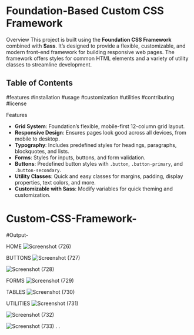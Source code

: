 # Foundation-Based Custom CSS Framework

Overview
This project is built using the **Foundation CSS Framework** combined with **Sass**. It’s designed to provide a flexible, customizable, and modern front-end framework for building responsive web pages. The framework offers styles for common HTML elements and a variety of utility classes to streamline development.

## Table of Contents

 #features
 #installation
 #usage
 #customization
 #utilities
 #contributing
 #license

Features

- **Grid System**: Foundation’s flexible, mobile-first 12-column grid layout.
- **Responsive Design**: Ensures pages look good across all devices, from mobile to desktop.
- **Typography**: Includes predefined styles for headings, paragraphs, blockquotes, and lists.
- **Forms**: Styles for inputs, buttons, and form validation.
- **Buttons**: Predefined button styles with `.button`, `.button-primary`, and `.button-secondary`.
- **Utility Classes**: Quick and easy classes for margins, padding, display properties, text colors, and more.
- **Customizable with Sass**: Modify variables for quick theming and customization.


# Custom-CSS-Framework-




#Output-

HOME
![Screenshot (726)](https://github.com/user-attachments/assets/7f9cce44-7320-4c1a-afef-f5a7a1771ffe)


BUTTONS
![Screenshot (727)](https://github.com/user-attachments/assets/7e404b34-9b2d-4779-98d4-2c55c7369c01)

![Screenshot (728)](https://github.com/user-attachments/assets/cf3bd6ac-363b-456c-871d-02bd38edd3fa)


FORMS
![Screenshot (729)](https://github.com/user-attachments/assets/3279fa3f-2839-4e69-80c2-1fb1e39fee88)


TABLES
![Screenshot (730)](https://github.com/user-attachments/assets/90776b89-92a6-4077-971c-28c64775ad15)

UTILITIES
![Screenshot (731)](https://github.com/user-attachments/assets/311b9662-8754-44c7-9053-645ea7c1d11f)

![Screenshot (732)](https://github.com/user-attachments/assets/370e5b32-88bd-4eff-9519-1f21b0035bb4)

![Screenshot (733)](https://github.com/user-attachments/assets/32acfac0-32b1-48ae-a9b0-b95d88817174)
.
.
